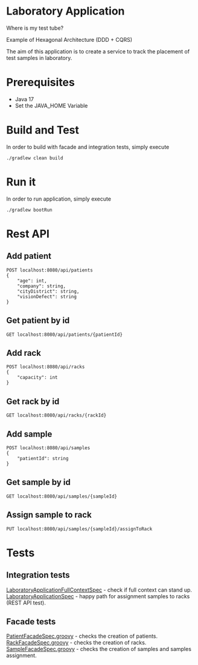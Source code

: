 # Laboratory Application
Where is my test tube?

Example of Hexagonal Architecture (DDD + CQRS)

The aim of this application is to create a service to track the placement of test samples in laboratory.

# Prerequisites

- Java 17
- Set the JAVA_HOME Variable

# Build  and Test

In order to build with facade and integration tests, simply execute

    ./gradlew clean build

# Run it

In order to run application, simply execute

    ./gradlew bootRun

# Rest API

## Add patient

```
POST localhost:8080/api/patients
{
    "age": int,
    "company": string,
    "cityDistrict": string,
    "visionDefect": string
}
```

## Get patient by id

```
GET localhost:8080/api/patients/{patientId}
```

## Add rack

```
POST localhost:8080/api/racks
{
    "capacity": int
}
```

## Get rack by id

```
GET localhost:8080/api/racks/{rackId}
```

## Add sample

```
POST localhost:8080/api/samples
{
    "patientId": string
}
```

## Get sample by id

```
GET localhost:8080/api/samples/{sampleId}
```

## Assign sample to rack

```
PUT localhost:8080/api/samples/{sampleId}/assignToRack
```

# Tests

## Integration tests

[LaboratoryApplicationFullContextSpec](./src/integration/groovy/com/laboratory/LaboratoryApplicationFullContextSpec.groovy) - check if full context can stand up.\
[LaboratoryApplicationSpec](./src/integration/groovy/com/laboratory/LaboratoryApplicationSpec.groovy) - happy path for assignment samples to racks (REST API test).

## Facade tests

[PatientFacadeSpec.groovy](./src/test/groovy/com/laboratory/patient/domain/PatientFacadeSpec.groovy) - checks the creation of patients.\
[RackFacadeSpec.groovy](./src/test/groovy/com/laboratory/rack/domain/RackFacadeSpec.groovy) - checks the creation of racks.\
[SampleFacadeSpec.groovy](./src/test/groovy/com/laboratory/sample/domain/SampleFacadeSpec.groovy) - checks the creation of samples and samples assignment.